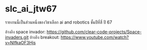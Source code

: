 # slc_ai_jtw67
 รายงานนี้เป็นส่วนหนึ่งของวิชาเลือก ai and robotics ชั้นปีที่สี่ ปี 67

 อ้างอิง space invador: https://github.com/clear-code-projects/Space-invaders.git
 อ้างอิง breakout: https://www.youtube.com/watch?v=NIfkaOF3Hjs
